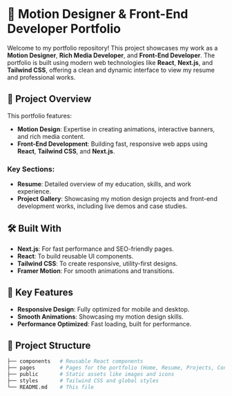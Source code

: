 # 🎨 Motion Designer & Front-End Developer Portfolio

Welcome to my portfolio repository! This project showcases my work as a **Motion Designer**, **Rich Media Developer**, and **Front-End Developer**. The portfolio is built using modern web technologies like **React**, **Next.js**, and **Tailwind CSS**, offering a clean and dynamic interface to view my resume and professional works.

## 🚀 Project Overview

This portfolio features:

- **Motion Design**: Expertise in creating animations, interactive banners, and rich media content.
- **Front-End Development**: Building fast, responsive web apps using **React**, **Tailwind CSS**, and **Next.js**.

### Key Sections:
- **Resume**: Detailed overview of my education, skills, and work experience.
- **Project Gallery**: Showcasing my motion design projects and front-end development works, including live demos and case studies.

## 🛠️ Built With

- **Next.js**: For fast performance and SEO-friendly pages.
- **React**: To build reusable UI components.
- **Tailwind CSS**: To create responsive, utility-first designs.
- **Framer Motion**: For smooth animations and transitions.

## 🎨 Key Features

- **Responsive Design**: Fully optimized for mobile and desktop.
- **Smooth Animations**: Showcasing my motion design skills.
- **Performance Optimized**: Fast loading, built for performance.

## 📂 Project Structure

```bash
├── components   # Reusable React components
├── pages        # Pages for the portfolio (Home, Resume, Projects, Contact)
├── public       # Static assets like images and icons
├── styles       # Tailwind CSS and global styles
└── README.md    # This file
